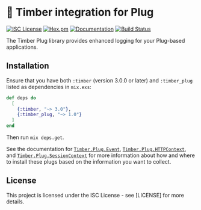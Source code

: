 # 🌲 Timber integration for Plug

[![ISC License](https://img.shields.io/badge/license-ISC-ff69b4.svg)](LICENSE.md)
[![Hex.pm](https://img.shields.io/hexpm/v/timber-plug.svg?maxAge=18000=plastic)](https://hex.pm/packages/timber-plug)
[![Documentation](https://img.shields.io/badge/hexdocs-latest-blue.svg)](https://hexdocs.pm/timber-plug/index.html)
[![Build Status](https://travis-ci.org/timberio/timber-elixir-plug.svg?branch=master)](https://travis-ci.org/timberio/timber-elixir-plug)

The Timber Plug library provides enhanced logging for your Plug-based applications.

## Installation

Ensure that you have both `:timber` (version 3.0.0 or later) and `:timber_plug` listed
as dependencies in `mix.exs`:

```elixir
def deps do
  [
    {:timber, "~> 3.0"},
    {:timber_plug, "~> 1.0"}
  ]
end
```

Then run `mix deps.get`.

See the documentation for
[`Timber.Plug.Event`](https://hexdocs.pm/timber-plug/Timber.Plug.Event.html),
[`Timber.Plug.HTTPContext`](https://hexdocs.pm/timber-plug/Timber.Plug.HTTPContext.html),
and
[`Timber.Plug.SessionContext`](https://hexdocs.pm/timber-plug/Timber.Plug.SessionContext.html)
for more information about how and where to install these plugs based on the
information you want to collect.

## License

This project is licensed under the ISC License - see [LICENSE] for more details.
